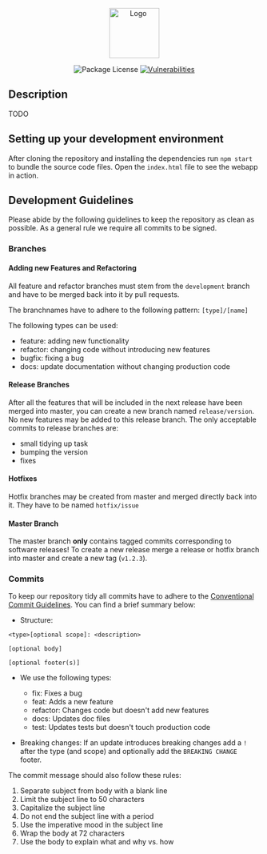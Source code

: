 <p align="center">
<img src="resources/coral.svg" height="100px" alt="Logo" />
</p>

<p align="center">
<img src="https://img.shields.io/github/license/robotcoral/coral-site" alt="Package License" />
<a href="https://snyk.io/test/github/robotcoral/coral-site/"><img src="https://snyk.io/test/github/robotcoral/coral-site/badge.svg" alt="Vulnerabilities" /></a>
</p>

## Description

TODO

## Setting up your development environment

After cloning the repository and installing the dependencies run `npm start` to bundle the source code files.
Open the `index.html` file to see the webapp in action.

## Development Guidelines

Please abide by the following guidelines to keep the repository as clean as possible.
As a general rule we require all commits to be signed.

### Branches

#### Adding new Features and Refactoring

All feature and refactor branches must stem from the `development` branch and have to be merged back into it by pull requests.

The branchnames have to adhere to the following pattern:
`[type]/[name]`

The following types can be used:

- feature: adding new functionality
- refactor: changing code without introducing new features
- bugfix: fixing a bug
- docs: update documentation without changing production code

#### Release Branches

After all the features that will be included in the next release have been merged into master, you can create a new branch named `release/version`.
No new features may be added to this release branch. The only acceptable commits to release branches are:

- small tidying up task
- bumping the version
- fixes

#### Hotfixes

Hotfix branches may be created from master and merged directly back into it. They have to be named `hotfix/issue`

#### Master Branch

The master branch **only** contains tagged commits corresponding to software releases!
To create a new release merge a release or hotfix branch into master and create a new tag (`v1.2.3`).

### Commits

To keep our repository tidy all commits have to adhere to the [Conventional Commit Guidelines](https://www.conventionalcommits.org/en/).
You can find a brief summary below:

- Structure:

```
<type>[optional scope]: <description>

[optional body]

[optional footer(s)]
```

- We use the following types:

  - fix: Fixes a bug
  - feat: Adds a new feature
  - refactor: Changes code but doesn't add new features
  - docs: Updates doc files
  - test: Updates tests but doesn't touch production code

- Breaking changes:
  If an update introduces breaking changes add a `!` after the type (and scope) and optionally add the `BREAKING CHANGE` footer.

The commit message should also follow these rules:

1. Separate subject from body with a blank line
2. Limit the subject line to 50 characters
3. Capitalize the subject line
4. Do not end the subject line with a period
5. Use the imperative mood in the subject line
6. Wrap the body at 72 characters
7. Use the body to explain what and why vs. how
